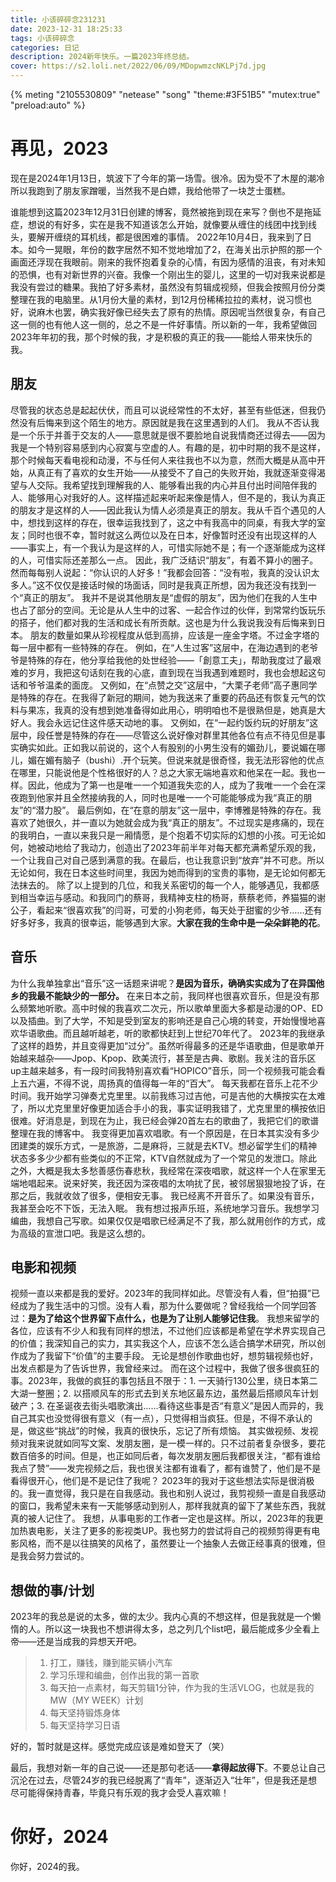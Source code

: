 ```yaml
---
title: 小该碎碎念231231
date: 2023-12-31 18:25:33
tags: 小该碎碎念
categories: 日记
description: 2024新年快乐。一篇2023年终总结。
cover: https://s2.loli.net/2022/06/09/MDopwmzcNKLPj7d.jpg
---
```

{% meting "2105530809" "netease" "song" "theme:#3F51B5" "mutex:true" "preload:auto" %}

# 再见，2023
现在是2024年1月13日，筑波下了今年的第一场雪。很冷。因为受不了木屋的潮冷所以我跑到了朋友家蹭暖，当然我不是白嫖，我给他带了一块芝士蛋糕。

谁能想到这篇2023年12月31日创建的博客，竟然被拖到现在来写？倒也不是拖延症，想说的有好多，实在是我不知道该怎么开始，就像要从缠住的线团中找到线头，要解开缠绕的耳机线，都是很困难的事情。
2022年10月4日，我来到了日本。如今一晃眼，年份的数字居然不知不觉地增加了2，在海关出示护照的那一个画面还浮现在我眼前。刚来的我怀抱着复杂的心情，有因为感情的沮丧，有对未知的恐惧，也有对新世界的兴奋。我像一个刚出生的婴儿，这里的一切对我来说都是我没有尝过的糖果。我拍了好多素材，虽然没有剪辑成视频，但我会按照月份分类整理在我的电脑里。从1月份大量的素材，到12月份稀稀拉拉的素材，说习惯也好，说麻木也罢，确实我好像已经失去了原有的热情。原因呢当然很复杂，有自己这一侧的也有他人这一侧的，总之不是一件好事情。所以新的一年，我希望做回2023年年初的我，那个时候的我，才是积极的真正的我——能给人带来快乐的我。

## 朋友
尽管我的状态总是起起伏伏，而且可以说经常性的不太好，甚至有些低迷，但我仍然没有后悔来到这个陌生的地方。原因就是我在这里遇到的人们。
我从不否认我是一个乐于并善于交友的人——意思就是很不要脸地自说我情商还过得去——因为我是一个特别容易感到内心寂寞与空虚的人。有趣的是，初中时期的我不是这样，那个时候每天看电视和动漫，不与任何人来往我也不以为意，然而大概是从高中开始，从真正有了喜欢的女生开始——从接受不了自己的失败开始，我就逐渐变得渴望与人交际。我希望找到理解我的人、能够看出我的内心并且付出时间陪伴我的人、能够用心对我好的人。这样描述起来听起来像是情人，但不是的，我认为真正的朋友才是这样的人——因此我认为情人必须是真正的朋友。我从千百个遇见的人中，想找到这样的存在，很幸运我找到了，这之中有我高中的同桌，有我大学的室友；同时也很不幸，暂时就这么两位以及在日本，好像暂时还没有出现这样的人——事实上，有一个我认为是这样的人，可惜实际她不是；有一个逐渐能成为这样的人，可惜实际还差那么一点。
因此，我广泛结识“朋友”，有着不算小的圈子。然而每每别人说起：“你认识的人好多！”我都会回答：“没有啦，我真的没认识太多人。”这不仅仅是接话时候的场面话，同时是我真正所想，因为我还没有找到一个“真正的朋友”。
我并不是说其他朋友是“虚假的朋友”，因为他们在我的人生中也占了部分的空间。无论是从人生中的过客、一起合作过的伙伴，到常常约饭玩乐的搭子，他们都对我的生活和成长有所贡献。这也是为什么我说我没有后悔来到日本。
朋友的数量如果从珍视程度从低到高排，应该是一座金字塔。不过金字塔的每一层中都有一些特殊的存在。
例如，在“人生过客”这层中，在海边遇到的老爷爷是特殊的存在，他分享给我他的处世经验——「創意工夫」，帮助我度过了最艰难的岁月，我把这句话刻在我的心底，直到现在当我遇到难题时，我也会想起这句话和爷爷温柔的面庞。
又例如，在“点赞之交”这层中，“大栗子老师”高子惠同学是特殊的存在。在我得了新冠的期间，她为我送来了重要的药品还有恢复元气的饮料与果冻，我真的没有想到她准备得如此用心，明明咱也不是很熟但是，她真是大好人。我会永远记住这件感天动地的事。
又例如，在“一起约饭约玩的好朋友”这层中，段任誉是特殊的存在——尽管这么说好像对群里其他各位有点不待见但是事实确实如此。正如我以前说的，这个人有股别的小男生没有的媚劲儿，要说媚在哪儿，媚在媚有脑子（bushi）.开个玩笑。但说来就是很奇怪，我无法形容他的优点在哪里，只能说他是个性格很好的人？总之大家无端地喜欢和他呆在一起。我也一样。因此，他成为了第一也是唯一一个知道我失恋的人，成为了我唯一一个会在深夜跑到他家并且全然接纳我的人，同时也是唯一一个可能能够成为我“真正的朋友”的“潜力股”。
最后例如，在“在意的朋友”这一层中，李博雅是特殊的存在。我喜欢了她很久，并一直以为她就会成为我“真正的朋友”。不过现实是疼痛的，现在的我明白，一直以来我只是一厢情愿，是个抱着不切实际的幻想的小孩。可无论如何，她被动地给了我动力，创造出了2023年前半年对每天都充满希望乐观的我，一个让我自己对自己感到满意的我。在最后，也让我意识到“放弃”并不可悲。所以无论如何，我在日本这些时间里，我因为她而得到的宝贵的事物，是无论如何都无法抹去的。
除了以上提到的几位，和我关系密切的每一个人，能够遇见，我都感到相当幸运与感动。和我同门的蔡哥，我精神支柱的杨哥，蔡蔡老师，养猫猫的谢公子，看起来“很喜欢我”的闫哥，可爱的小狗老师，每天处于甜蜜的少爷……还有好多好多，我真的很幸运，能够遇到大家。**大家在我的生命中是一朵朵鲜艳的花**。

## 音乐
为什么我单独拿出“音乐”这一话题来讲呢？**是因为音乐，确确实实成为了在异国他乡的我最不能缺少的一部分。**
在来日本之前，我同样也很喜欢音乐，但是没有那么频繁地听歌。高中时候的我喜欢二次元，所以歌单里面大多都是动漫的OP、ED以及插曲。到了大学，不知是受到室友的影响还是自己心境的转变，开始慢慢地喜欢华语歌曲。而且越听越老，听的歌都快赶到上世纪70年代了。
2023年的我继承了这样的趋势，并且变得更加“过分”。虽然听得最多的还是华语歌曲，但是歌单开始越来越杂——Jpop、Kpop、欧美流行，甚至是古典、歌剧。我关注的音乐区up主越来越多，有一段时间我特别喜欢看“HOPICO”音乐，同一个视频我可能会看上五六遍，不得不说，周扬真的值得每一年的“百大”。
每天我都在音乐上花不少时间。我开始学习弹奏尤克里里。以前我练习过吉他，可是吉他的大横按实在太难了，所以尤克里里好像更加适合手小的我，事实证明我错了，尤克里里的横按依旧很难。好消息是，到现在为止，我已经会弹20首左右的歌曲了，我把它们的歌谱整理在我的博客中。
我变得更加喜欢唱歌。有一个原因是，在日本其实没有多少团建类的娱乐方式，一是旅游，二是麻将，三就是去KTV。想必留学生们的精神状态多多少少都有些类似的不正常，KTV自然就成为了一个常见的发泄口。除此之外，大概是我太多愁善感伤春悲秋，我经常在深夜唱歌，就这样一个人在家里无端地唱起来。说来好笑，我还因为深夜唱的太响扰了民，被邻居狠狠地投了诉，在那之后，我就收敛了很多，便相安无事。
我已经离不开音乐了。如果没有音乐，我甚至会吃不下饭，无法入眠。
我有想过报声乐班，系统地学习音乐。我想学习编曲，我想自己写歌。如果仅仅是唱歌已经满足不了我，那么就用创作的方式，成为高级的宣泄口吧。我是这么想的。

## 电影和视频
视频一直以来都是我的爱好。2023年的我同样如此。尽管没有人看，但“拍摄”已经成为了我生活中的习惯。没有人看，那为什么要做呢？曾经我给一个同学回答过：**是为了给这个世界留下点什么，也是为了让别人能够记住我**。
我想来留学的各位，应该有不少人和我有同样的想法，不过他们应该都是希望在学术界实现自己的价值；我深知自己的实力，其实我这个人，应该不怎么适合搞学术研究，所以创作成为了我留下“价值”的主要手段。
无论是想创作歌曲也好，想剪辑视频也好，出发点都是为了告诉世界，我曾经来过。
而在这个过程中，我做了很多很疯狂的事。2023年，我做的疯狂的事包括且不限于：1. 一天骑行130公里，绕日本第二大湖一整圈；2. 以搭顺风车的形式去到关东地区最东边，虽然最后搭顺风车计划破产；3. 在圣诞夜去街头唱歌演出……看待这些事是否“有意义”是因人而异的，我自己其实也没觉得很有意义（有一点），只觉得相当疯狂。但是，不得不承认的是，做这些“挑战”的时候，我真的很快乐，忘记了所有烦恼。
其实做视频、发视频对我来说就如同写文案、发朋友圈，是一模一样的。只不过前者复杂很多，要花数百倍多的时间。但是，也正如同后者，每次发朋友圈后我都很关注，“都有谁给我点了赞”——发完视频之后，我也很关注都有谁看了，都有谁赞了，他们是不是看得很开心，他们是不是记住了我呢？
2023年的我对于这些想法实际是很消极的。我一直觉得，我只是在自我感动。我也和别人说过，我剪视频一直是自我感动的窗口，我希望未来有一天能够感动到别人，那样我就真的留下了某些东西，我就真的被人记住了。
我想，从事电影的工作者一定也是这样。所以，2023年的我更加热衷电影，关注了更多的影视类UP。我也努力的尝试将自己的视频剪得更有电影风格，而不是以往搞笑的风格了，虽然要让一个抽象人去做正经事真的很难，但是我会努力尝试的。

## 想做的事/计划
2023年的我总是说的太多，做的太少。我内心真的不想这样，但是我就是一个懒惰的人。所以这一块我也不想讲得太多，总之列几个list吧，最后能成多少全看上帝——还是当成我的异想天开吧。
> 1. 打工，赚钱，赚到能买辆小汽车
> 2. 学习乐理和编曲，创作出我的第一首歌
> 3. 每天拍一点素材，每天剪辑1分钟，作为我的生活VLOG，也就是我的MW（MY WEEK）计划
> 4. 每天坚持锻炼身体
> 5. 每天坚持学习日语

好的，暂时就是这样。感觉完成应该是难如登天了（笑）

最后，我想对新一年的自己说——还是那句老话——**拿得起放得下**。不要总让自己沉沦在过去，尽管24岁的我已经脱离了“青年”，逐渐迈入“壮年”，但是我还是想尽可能得保持青春，毕竟只有乐观的我才会受人喜欢嘛！
# 你好，2024
你好，2024的我。